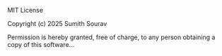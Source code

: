 MIT License

Copyright (c) 2025 Sumith Sourav

Permission is hereby granted, free of charge, to any person obtaining a copy of this software...
